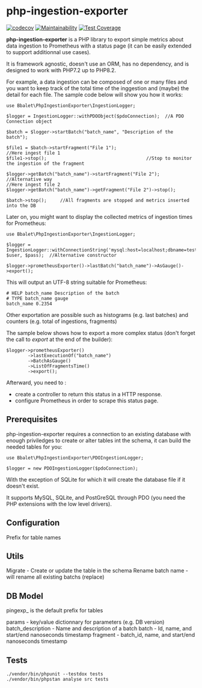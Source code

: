 # php-ingestion-exporter

[![codecov](https://codecov.io/gh/bbalet/php-ingestion-exporter/graph/badge.svg?token=49L8O0L3Y5)](https://codecov.io/gh/bbalet/php-ingestion-exporter)
[![Maintainability](https://api.codeclimate.com/v1/badges/c90d88a8a791fd4f6080/maintainability)](https://codeclimate.com/github/bbalet/php-ingestion-exporter/maintainability)
[![Test Coverage](https://api.codeclimate.com/v1/badges/c90d88a8a791fd4f6080/test_coverage)](https://codeclimate.com/github/bbalet/php-ingestion-exporter/test_coverage)

**php-ingestion-exporter** is a PHP library to export simple metrics about data ingestion to Prometheus with a status page (it can be easily extended to support additionnal use cases).

It is framework agnostic, doesn't use an ORM, has no dependency, and is designed to work with PHP7.2 up to PHP8.2.

For example, a data ingestion can be composed of one or many files and you want to keep track of the total time of the inggestion and (maybe) the detail for each file.
The sample code below will show you how it works:


    use Bbalet\PhpIngestionExporter\IngestionLogger;

    $logger = IngestionLogger::withPDOObject($pdoConnection);  //A PDO Connection object
    
    $batch = $logger->startBatch("batch_name", "Description of the batch");

    $file1 = $batch->startFragment("File 1");
    //Here ingest file 1
    $file1->stop();                                     //Stop to monitor the ingestion of the fragment

    $logger->getBatch("batch_name")->startFragment("File 2");   //Alternative way
    //Here ingest file 2
    $logger->getBatch("batch_name")->getFragment("File 2")->stop();

    $batch->stop();     //All fragments are stopped and metrics inserted into the DB

Later on, you might want to display the collected metrics of ingestion times for Prometheus:

    use Bbalet\PhpIngestionExporter\IngestionLogger;

    $logger = IngestionLogger::withConnectionString('mysql:host=localhost;dbname=test', $user, $pass);  //Alternative constructor

    $logger->prometheusExporter()->lastBatch("batch_name")->AsGauge()->export();

This will output an UTF-8 string suitable for Prometheus:

    # HELP batch_name Description of the batch
    # TYPE batch_name gauge
    batch_name 0.2354

Other exportation are possible such as histograms (e.g. last batches) and counters (e.g. total of ingestions, fragments)

The sample below shows how to export a more complex status (don't forget the call to *export* at the end of the builder):

    $logger->prometheusExporter()
            ->lastExecutionOf("batch_name")
            ->BatchAsGauge()
            ->ListOfFragmentsTime()
            ->export();


Afterward, you need to :
 - create a controller to return this status in a HTTP response.
 - configure Prometheus in order to scrape this status page.

## Prerequisites

php-ingestion-exporter requires a connection to an existing database with enough priviledges to create or alter tables int the schema, it can build the needed tables for you:

    use Bbalet\PhpIngestionExporter\PDOIngestionLogger;

    $logger = new PDOIngestionLogger($pdoConnection);
    

With the exception of SQLite for which it will create the database file if it doesn't exist.

It supports MySQL, SQLite, and PostGreSQL through PDO (you need the PHP extensions with the low level drivers).

## Configuration

Prefix for table names

## Utils

Migrate - Create or update the table in the schema
Rename batch name - will rename all existing batchs (replace)

## DB Model

pingexp_ is the default prefix for tables

params - key/value dictionnary for parameters (e.g. DB version)
batch_description - Name and description of a batch
batch - Id, name, and start/end nanoseconds timestamp
fragment - batch_id, name, and start/end nanoseconds timestamp

## Tests

    ./vendor/bin/phpunit --testdox tests
    ./vendor/bin/phpstan analyse src tests